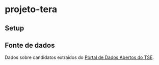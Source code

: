 # projeto-tera

## Setup

## Fonte de dados
Dados sobre candidatos extraídos do [Portal de Dados Abertos do TSE](https://dadosabertos.tse.jus.br/dataset/candidatos-2022).